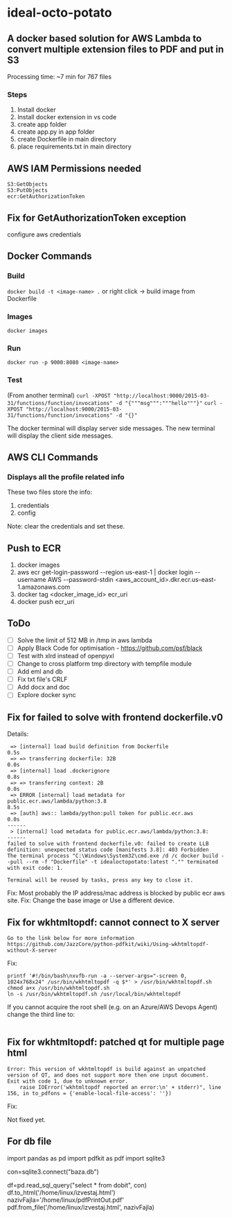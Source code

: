 # ideal-octo-potato

## A docker based solution for AWS Lambda to convert multiple extension files to PDF and put in S3

Processing time: ~7 min for 767 files

### Steps

1. Install docker
2. Install docker extension in vs code
3. create app folder
4. create app.py in app folder
5. create Dockerfile in main directory
6. place requirements.txt in main directory

## AWS IAM Permissions needed

```S3:ListBucket
S3:GetObjects
S3:PutObjects
ecr:GetAuthorizationToken
```

## Fix for GetAuthorizationToken exception

configure aws credentials

## Docker Commands

### Build

```docker build -t <image-name> .```
or right click -> build image from Dockerfile

### Images

```docker images```

### Run

```docker run -p 9000:8080 <image-name>```

### Test

(From another terminal)
```curl -XPOST "http://localhost:9000/2015-03-31/functions/function/invocations" -d "{"""msg""":"""hello"""}"```
```curl -XPOST "http://localhost:9000/2015-03-31/functions/function/invocations" -d "{}"```

The docker terminal will display server side messages. The new terminal will display the client side messages.

## AWS CLI Commands

### Displays all the profile related info

These two files store the info:

1. credentials
2. config

Note: clear the credentials and set these.

## Push to ECR

1. docker images
2. aws ecr get-login-password --region us-east-1 | docker login --username AWS --password-stdin <aws_account_id>.dkr.ecr.us-east-1.amazonaws.com
3. docker tag <docker_image_id> ecr_uri
4. docker push ecr_uri

## ToDo

- [ ] Solve the limit of 512 MB in /tmp in aws lambda
- [ ] Apply Black Code for optimisation - <https://github.com/psf/black>
- [ ] Test with xlrd instead of openpyxl
- [ ] Change to cross platform tmp directory with tempfile module
- [ ] Add eml and db
- [ ] Fix txt file's CRLF
- [ ] Add docx and doc
- [ ] Explore docker sync

## Fix for failed to solve with frontend dockerfile.v0

Details:

```[+] Building 9.6s (4/4) FINISHED
 => [internal] load build definition from Dockerfile                                                                       0.5s 
 => => transferring dockerfile: 32B                                                                                        0.0s 
 => [internal] load .dockerignore                                                                                          0.8s 
 => => transferring context: 2B                                                                                            0.0s 
 => ERROR [internal] load metadata for public.ecr.aws/lambda/python:3.8                                                    8.5s 
 => [auth] aws:: lambda/python:pull token for public.ecr.aws                                                               0.0s 
------
 > [internal] load metadata for public.ecr.aws/lambda/python:3.8:
------
failed to solve with frontend dockerfile.v0: failed to create LLB definition: unexpected status code [manifests 3.8]: 403 Forbidden
The terminal process "C:\Windows\System32\cmd.exe /d /c docker build --pull --rm -f "Dockerfile" -t idealoctopotato:latest "."" terminated with exit code: 1.

Terminal will be reused by tasks, press any key to close it.
```

Fix:
Most probably the IP address/mac address is blocked by public ecr aws site.
Fix: Change the base image or Use a different device.

## Fix for wkhtmltopdf: cannot connect to X server

```You will need to run wkhtmltopdf within a "virtual" X server.
Go to the link below for more information
https://github.com/JazzCore/python-pdfkit/wiki/Using-wkhtmltopdf-without-X-server
```

Fix:

```yum install xorg-x11-server-Xvfb
printf '#!/bin/bash\nxvfb-run -a --server-args="-screen 0, 1024x768x24" /usr/bin/wkhtmltopdf -q $*' > /usr/bin/wkhtmltopdf.sh
chmod a+x /usr/bin/wkhtmltopdf.sh
ln -s /usr/bin/wkhtmltopdf.sh /usr/local/bin/wkhtmltopdf
```

If you cannot acquire the root shell (e.g. on an Azure/AWS Devops Agent) change the third line to:

```printf '#!/bin/bash\nxvfb-run -a --server-args="-screen 0, 1024x768x24" /usr/bin/wkhtmltopdf -q $*' | sudo tee /usr/bin/wkhtmltopdf.sh
```

## Fix for wkhtmltopdf: patched qt for multiple page html

```[ERROR] OSError: wkhtmltopdf reported an error:
Error: This version of wkhtmltopdf is build against an unpatched version of QT, and does not support more then one input document.
Exit with code 1, due to unknown error.
    raise IOError('wkhtmltopdf reported an error:\n' + stderr)", line 156, in to_pdfons = {'enable-local-file-access': ''})  
```

Fix:

Not fixed yet.

## For db file

import pandas as pd
import pdfkit as pdf
import sqlite3

con=sqlite3.connect("baza.db")

df=pd.read_sql_query("select * from dobit", con)
df.to_html('/home/linux/izvestaj.html')
nazivFajla='/home/linux/pdfPrintOut.pdf'
pdf.from_file('/home/linux/izvestaj.html', nazivFajla)
